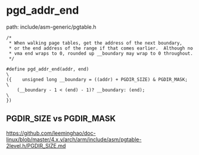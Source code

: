 pgd_addr_end
========================================

path: include/asm-generic/pgtable.h
```
/*
 * When walking page tables, get the address of the next boundary,
 * or the end address of the range if that comes earlier.  Although no
 * vma end wraps to 0, rounded up __boundary may wrap to 0 throughout.
 */

#define pgd_addr_end(addr, end)                                         \
({    unsigned long __boundary = ((addr) + PGDIR_SIZE) & PGDIR_MASK;    \
    (__boundary - 1 < (end) - 1)? __boundary: (end);                    \
})
```

PGDIR_SIZE vs PGDIR_MASK
----------------------------------------

https://github.com/leeminghao/doc-linux/blob/master/4.x.y/arch/arm/include/asm/pgtable-2level.h/PGDIR_SIZE.md
